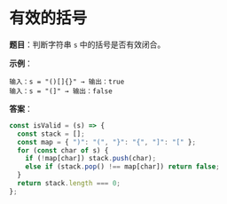 # 有效的括号

**题目**：判断字符串 `s` 中的括号是否有效闭合。

**示例**：

```text
输入：s = "()[]{}" → 输出：true
输入：s = "(]" → 输出：false
```

**答案**：

```javascript
const isValid = (s) => {
  const stack = [];
  const map = { ")": "(", "}": "{", "]": "[" };
  for (const char of s) {
    if (!map[char]) stack.push(char);
    else if (stack.pop() !== map[char]) return false;
  }
  return stack.length === 0;
};
```
